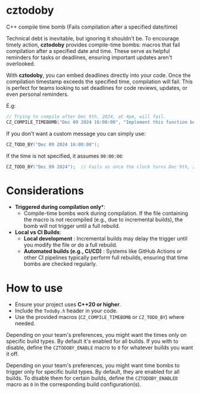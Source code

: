 # cztodoby

C++ compile time bomb (Fails compilation after a specified date/time)

Technical debt is inevitable, but ignoring it shouldn't be. To encourage timely action, **cztodoby** provides compile-time bombs: macros
that fail compilation after a specified date and time.
These serve as helpful reminders for tasks or deadlines, ensuring important updates aren't overlooked.

With **cztodoby**, you can embed deadlines directly into your code. Once the compilation timestamp exceeds the specified time,
compilation will fail. This is perfect for teams looking to set deadlines for code reviews, updates, or even personal reminders.

E.g:

```cpp
// Trying to compile after Dec 9th, 2024, at 4pm, will fail.
CZ_COMPILE_TIMEBOMB("Dec 09 2024 16:00:00", "Implement this function before finishing for the day.");
```

If you don't want a custom message you can simply use:

```cpp
CZ_TODO_BY("Dec 09 2024 16:00:00");
```

If the time is not specified, it assumes `00:00:00`:

```cpp
CZ_TODO_BY("Dec 09 2024");  // Fails as once the clock turns Dec 9th, 2024.
```

# Considerations

* **Triggered during compilation only***:
	* Compile-time bombs work during compilation. If the file containing the macro is not recompiled (e.g., due to incremental builds), the bomb will not trigger until a full rebuild.
* **Local vs CI Builds**:
    * **Local development** : Incremental builds may delay the trigger until you modify the file or do a full rebuild.
    * **Automated builds (e.g., CI/CD)** : Systems like GitHub Actions or other CI pipelines typically perform full rebuilds, ensuring that time bombs are checked regularly.

# How to use

* Ensure your project uses **C++20 or higher**.
* Include the `TodoBy.h` header in your code.
* Use the provided macros (`CZ_COMPILE_TIMEBOMB` or `CZ_TODO_BY`) where needed.

Depending on your team's preferences, you might want the times only on specific build types.
By default it's enabled for all builds. If you with to disable, define the `CZTODOBY_ENABLE` macro to `0` for whatever builds you want it off.

Depending on your team's preferences, you might want time bombs to trigger only for specific build types.
By default, they are enabled for all builds. To disable them for certain builds, define the `CZTODOBY_ENABLED` macro as `0` in the corresponding build configuration(s).


